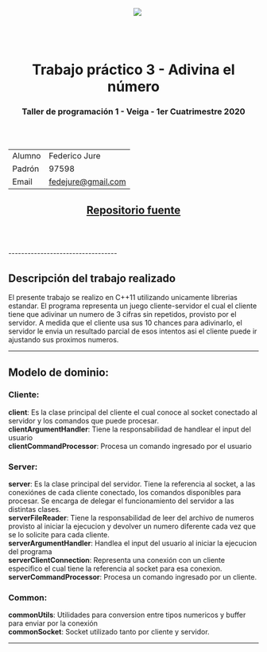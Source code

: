 

<center>
<div style="align: right"><img style="position:absolute" src="https://upload.wikimedia.org/wikipedia/commons/thumb/0/0d/FIUBA_gris_transparente.png/275px-FIUBA_gris_transparente.png"></div>

<br></br>
<br></br>


# <center>Trabajo práctico 3 - Adivina el número</center>
### <center>Taller de programación 1 - Veiga - 1er Cuatrimestre 2020

<br></br>

| | |
|---|---|
|  Alumno | Federico Jure  |
| Padrón  |  97598 |
| Email   | fedejure@gmail.com |
## [<center>Repositorio fuente](https://github.com/FedeJure/GuessTheNumber)


<br></br>
</center>
----------------------------------

## Descripción del trabajo realizado

El presente trabajo se realizo en C++11 utilizando unicamente librerias estandar.
El programa representa un juego cliente-servidor el cual el cliente tiene que adivinar 
un numero de 3 cifras sin repetidos, provisto por el servidor. A medida que el cliente 
usa sus 10 chances para adivinarlo, el servidor le envia un resultado parcial de esos intentos 
asi el cliente puede ir ajustando sus proximos numeros.



-----------------------------------

## Modelo de dominio: <br/>
### Cliente:
__client__: Es la clase principal del cliente el cual conoce al socket conectado al servidor y los comandos que puede procesar.<br/>
__clientArgumentHandler__: Tiene la responsabilidad de handlear el input del usuario<br/>
__clientCommandProcessor__: Procesa un comando ingresado por el usuario<br/>  

### Server:
__server__: Es la clase principal del servidor. Tiene la referencia al socket, a las conexiónes de cada cliente conectado, los comandos disponibles para procesar. Se encarga de delegar el funcionamiento del servidor a las distintas clases.<br/>
__serverFileReader__: Tiene la responsabilidad de leer del archivo de numeros provisto al iniciar la ejecucion y devolver un numero diferente cada vez que se lo solicite para cada cliente.<br/>
__serverArgumentHandler__: Handlea el input del usuario al iniciar la ejecucion del programa<br/> 
__serverClientConnection__: Representa una conexión con un cliente especifico el cual tiene la referencia al socket para esa conexion.<br/>
__serverCommandProcessor__: Procesa un comando ingresado por un cliente. <br/>

### Common:
__commonUtils__: Utilidades para conversion entre tipos numericos y buffer para enviar por la conexión<br/>
__commonSocket__: Socket utilizado tanto por cliente y servidor.<br/>

---------------